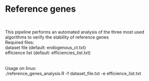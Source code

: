 <h1> Reference genes</h1>
</br>

This pipeline performs an automated analysis of the three most used algorithms to verify the stability of reference genes 
</br>
Required files: 
</br>
dataset file (default: endogenous_ct.txt) 
</br>
efficience list (default: efficiencies_list.txt)
</br>
</br>
</br>
Usage on linux: </br>
 ./reference_genes_analysis.R -f dataset_file.txt -e efficience_list.txt

